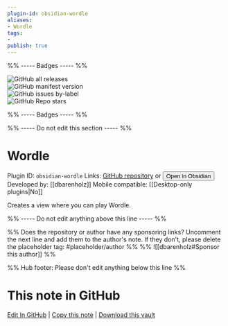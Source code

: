 ```yaml
---
plugin-id: obsidian-wordle
aliases:
- Wordle
tags: 
- 
publish: true
---
```


%% ----- Badges ----- %%

![GitHub all releases](https://img.shields.io/github/downloads/dbarenholz/obsidian-wordle/total?color=573E7A&logo=github&style=for-the-badge)   
![GitHub manifest version](https://img.shields.io/github/manifest-json/v/dbarenholz/obsidian-wordle?color=573E7A&logo=github&style=for-the-badge)   
![GitHub issues by-label](https://img.shields.io/github/issues/dbarenholz/obsidian-wordle/help%20wanted?color=573E7A&logo=github&style=for-the-badge)   
![GitHub Repo stars](https://img.shields.io/github/stars/dbarenholz/obsidian-wordle?color=573E7A&logo=github&style=for-the-badge)

%% ----- Badges ----- %%

%% ----- Do not edit this section ----- %%

# Wordle

Plugin ID: `obsidian-wordle`
Links: [GitHub repository](https://github.com/dbarenholz/obsidian-wordle) or [<button id=HH>Open in Obsidian</button>](obsidian://show-plugin?id=obsidian-wordle)
Developed by: [[dbarenholz]]
Mobile compatible: [[Desktop-only plugins|No]]

Creates a view where you can play Wordle.

%% ----- Do not edit anything above this line ----- %% 

%% Does the repository or author have any sponsoring links? Uncomment the next line and add them to the author's note. If they don't, please delete the placeholder tag: #placeholder/author %%
%% ![[dbarenholz#Sponsor this author]] %%

%% Hub footer: Please don't edit anything below this line %%

# This note in GitHub

<span class="git-footer">[Edit In GitHub](https://github.dev/obsidian-community/obsidian-hub/blob/main/02%20-%20Community%20Expansions/02.05%20All%20Community%20Expansions/Plugins/obsidian-wordle.md "git-hub-edit-note") | [Copy this note](https://raw.githubusercontent.com/obsidian-community/obsidian-hub/main/02%20-%20Community%20Expansions/02.05%20All%20Community%20Expansions/Plugins/obsidian-wordle.md "git-hub-copy-note") | [Download this vault](https://github.com/obsidian-community/obsidian-hub/archive/refs/heads/main.zip "git-hub-download-vault") </span>

